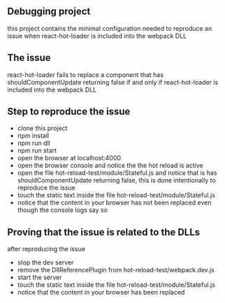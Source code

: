 ## Debugging project

this project contains the minimal configuration needed to reproduce an issue when react-hot-loader is included into the webpack DLL

## The issue

react-hot-loader fails to replace a component that has shouldComponentUpdate returning false if and only if react-hot-loader is included into the webpack DLL

## Step to reproduce the issue

- clone this project
- npm install
- npm run dll
- npm run start
- open the browser at localhost:4000
- open the browser console and notice the the hot reload is active
- open the file hot-reload-test/module/Stateful.js and notice that is has shouldComponentUpdate returning false, this is done intentionally to reproduce the issue
- touch the static text inside the file hot-reload-test/module/Stateful.js
- notice that the content in your browser has not been replaced even though the console logs say so

## Proving that the issue is related to the DLLs

after reproducing the issue

- stop the dev server
- remove the DllReferencePlugin from hot-reload-test/webpack.dev.js
- start the server
- touch the static text inside the file hot-reload-test/module/Stateful.js
- notice that the content in your browser has been replaced
